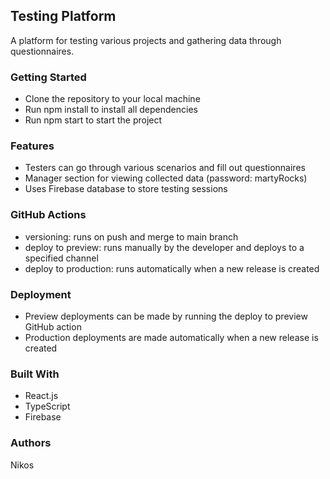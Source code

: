## Testing Platform
A platform for testing various projects and gathering data through questionnaires.

### Getting Started
* Clone the repository to your local machine
* Run npm install to install all dependencies
* Run npm start to start the project

### Features
* Testers can go through various scenarios and fill out questionnaires
* Manager section for viewing collected data (password: martyRocks)
* Uses Firebase database to store testing sessions

### GitHub Actions
* versioning: runs on push and merge to main branch
* deploy to preview: runs manually by the developer and deploys to a specified channel
* deploy to production: runs automatically when a new release is created


### Deployment
* Preview deployments can be made by running the deploy to preview GitHub action
* Production deployments are made automatically when a new release is created


### Built With
* React.js
* TypeScript
* Firebase


### Authors
Nikos
